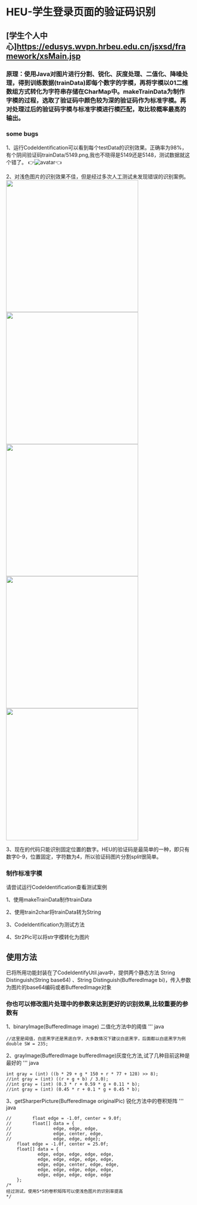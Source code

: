 # HEU-学生登录页面的验证码识别

## [学生个人中心]https://edusys.wvpn.hrbeu.edu.cn/jsxsd/framework/xsMain.jsp

### 原理：使用Java对图片进行分割、锐化、灰度处理、二值化、降噪处理，得到训练数据(trainData)即每个数字的字模，再将字模以01二维数组方式转化为字符串存储在CharMap中。makeTrainData为制作字模的过程，选取了验证码中颜色较为深的验证码作为标准字模。再对处理过后的验证码字模与标准字模进行模匹配，取比较概率最高的输出。

### some bugs
1、运行CodeIdentification可以看到每个testData的识别效果。正确率为98%，有个阴间验证码trainData/5149.png,我也不晓得是5149还是5148，测试数据就这个错了。
👉![avatar](data/testData/5149.jpg)👈

2、对浅色图片的识别效果不佳，但是经过多次人工测试未发现错误的识别案例。
<img src="data/Screenshot_1642938565.png" width="360px">
<img src="data/Screenshot_1642939005.png" width="360px">
<img src="data/Screenshot_1642939044.png" width="360px">
<img src="data/Screenshot_1642939059.png" width="360px">
<img src="data/Screenshot_1642939067.png" width="360px">


3、现在的代码只能识别固定位置的数字。HEU的验证码是最简单的一种，即只有数字0-9，位置固定，字符数为4，所以验证码图片分割split很简单。
### 制作标准字模
请尝试运行CodeIdentification查看测试案例

1、使用makeTrainData制作trainData

2、使用train2char将trainData转为String

3、CodeIdentification为测试方法

4、Str2Pic可以将str字模转化为图片
## 使用方法
已将所用功能封装在了CodeIdentifyUtil.java中，提供两个静态方法 String Distinguish(String base64) 、String Distinguish(BufferedImage bi)，传入参数为图片的base64编码或者BufferedImage对象

### 你也可以修改图片处理中的参数来达到更好的识别效果,比较重要的参数有

1、binaryImage(BufferedImage image) 二值化方法中的阈值
''' java

    //这里是阈值，白底黑字还是黑底白字，大多数情况下建议白底黑字，后面都以白底黑字为例
    double SW = 235;
2、grayImage(BufferedImage bufferedImage)灰度化方法,试了几种目前这种是最好的
''' java

    int gray = (int) ((b * 29 + g * 150 + r * 77 + 128) >> 8);
    //int gray = (int) ((r + g + b) / 3.0);
    //int gray = (int) (0.3 * r + 0.59 * g + 0.11 * b);
    //int gray = (int) (0.45 * r + 0.1 * g + 0.45 * b);
3、getSharperPicture(BufferedImage originalPic) 锐化方法中的卷积矩阵
''' java

    //        float edge = -1.0f, center = 9.0f;
    //        float[] data = {
    //                edge, edge, edge,
    //                edge, center, edge,
    //                edge, edge, edge};
        float edge = -1.0f, center = 25.0f;
        float[] data = {
                edge, edge, edge, edge, edge,
                edge, edge, edge, edge, edge,
                edge, edge, center, edge, edge,
                edge, edge, edge, edge, edge,
                edge, edge, edge, edge, edge
        };
    /*
    经过测试，使用5*5的卷积矩阵可以使浅色图片的识别率提高
    */
